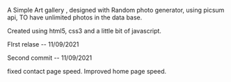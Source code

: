 A Simple Art gallery , designed with Random photo generator, using picsum api, TO have unlimited photos in the data base.

Created using html5, css3 and a little bit of javascript.


FIrst relase -- 11/09/2021

Second commit -- 11/09/2021


fixed contact page speed. Improved home page speed.
